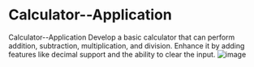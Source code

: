 # Calculator--Application
 Calculator--Application
Develop a basic calculator that can perform addition, subtraction, multiplication, and division.
Enhance it by adding features like decimal support and the ability to clear the input.
![image](https://github.com/KawsarMU47/Calculator-Application/assets/90463441/3d80c162-fae2-45ae-8ba7-ec499f4cb97f)
